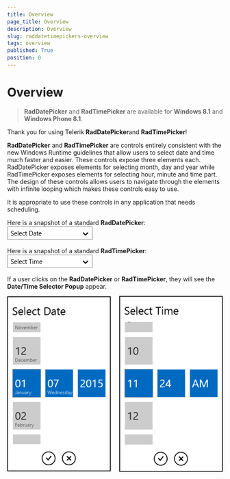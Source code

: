 ```yaml
---
title: Overview
page_title: Overview
description: Overview
slug: raddatetimepickers-overview
tags: overview
published: True
position: 0
---
```


# Overview

>**RadDatePicker** and **RadTimePicker** are available for **Windows 8.1** and **Windows Phone 8.1**.

Thank you for using Telerik **RadDatePicker**and **RadTimePicker**!

**RadDatePicker** and **RadTimePicker** are controls entirely consistent with the new Windows Runtime guidelines that allow users to select date and time much faster and easier. These controls expose three elements each. RadDatePicker exposes elements for selecting month, day and year while RadTimePicker exposes elements for selecting hour, minute and time part. The design of these controls allows users to navigate through the elements with infinite looping which makes these controls easy to use.

It is appropriate to use these controls in any application that needs scheduling.

Here is a snapshot of a standard **RadDatePicker**:  
![standard Date](images/DatePicker-Picker.png)

Here is a snapshot of a standard **RadTimePicker**:  
![standard Time](images/TimePicker-Picker.png)

If a user clicks on the **RadDatePicker** or **RadTimePicker**, they will see the **Date/Time Selector Popup** appear.

![standard Time](images/DateTimePopups.png)
